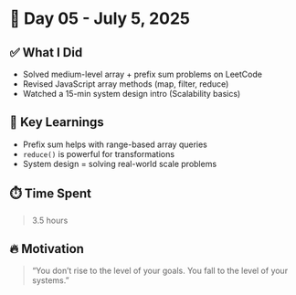# 🚀 Day 05 - July 5, 2025

## ✅ What I Did
- Solved medium-level array + prefix sum problems on LeetCode
- Revised JavaScript array methods (map, filter, reduce)
- Watched a 15-min system design intro (Scalability basics)

## 🧠 Key Learnings
- Prefix sum helps with range-based array queries
- `reduce()` is powerful for transformations
- System design = solving real-world scale problems

## ⏱️ Time Spent
> 3.5 hours

## 🔥 Motivation
> “You don’t rise to the level of your goals. You fall to the level of your systems.”
